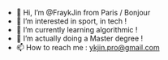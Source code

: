 - 👋 Hi, I’m @FraykJin from Paris / Bonjour
- 👀 I’m interested in sport, in tech !
- 🌱 I’m currently learning algorithmic !
- 💞️ I’m actually doing a Master degree !
- 📫 How to reach me : ykjin.pro@gmail.com

<!---
FraykJin/FraykJin is a ✨ special ✨ repository because its `README.md` (this file) appears on your GitHub profile.
You can click the Preview link to take a look at your changes.
--->

